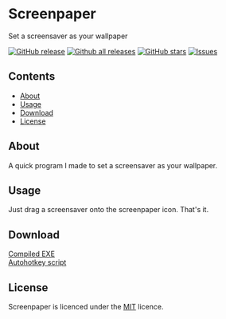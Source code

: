 # Screenpaper
Set a screensaver as your wallpaper

[![GitHub release](https://img.shields.io/github/release/teknixstuff/screenpaper/all.svg)](https://github.com/screenpaper/screenpaper/releases)
[![Github all releases](https://img.shields.io/github/downloads/teknixstuff/screenpaper/total.svg)](https://github.com/screenpaper/screenpaper/releases)
[![GitHub stars](https://img.shields.io/github/stars/teknixstuff/screenpaper.svg)](https://github.com/teknixstuff/screenpaper/stargazers)
[![Issues](https://img.shields.io/github/issues/teknixstuff/screenpaper.svg)](https://github.com/teknixstuff/screenpaper/issues)

## Contents
- [About](#about)
- [Usage](#usage)
- [Download](#download)
- [License](#license)

## About
A quick program I made to set a screensaver as your wallpaper.

## Usage
Just drag a screensaver onto the screenpaper icon. That's it.

## Download
[Compiled EXE](https://github.com/teknixstuff/screenpaper/releases/latest/download/screenpaper.exe)  
[Autohotkey script](https://github.com/teknixstuff/screenpaper/releases/latest/download/screenpaper.ahk)

## License
Screenpaper is licenced under the [MIT](https://github.com/teknixstuff/screenpaper/blob/main/Licence) licence.
